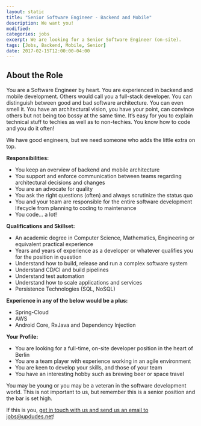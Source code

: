 ```yaml
---
layout: static
title: "Senior Software Engineer - Backend and Mobile"
description: We want you!
modified:
categories: jobs
excerpt: We are looking for a Senior Software Engineer (on-site).
tags: [Jobs, Backend, Mobile, Senior]
date: 2017-02-15T12:00:00-04:00
---
```

## About the Role
You are a Software Engineer by heart. You are experienced in backend and mobile development. Others would call you a full-stack developer. You can distinguish between good and bad software architecture. You can even smell it. You have an architectural vision, you have your point, can convince others but not being too bossy at the same time. It’s easy for you to explain technical stuff to techies as well as to non-techies. You know how to code and you do it often!

We have good engineers, but we need someone who adds the little extra on top.

**Responsibilities:**

* You keep an overview of backend and mobile architecture
* You support and enforce communication between teams regarding architectural decisions and changes
* You are an advocate for quality
* You ask the right questions (often) and always scrutinize the status quo
* You and your team are responsible for the entire software development lifecycle from planning to coding to maintenance
* You code... a lot!

**Qualifications and Skillset:**

* An academic degree in Computer Science, Mathematics, Engineering or equivalent practical experience
* Years and years of experience as a developer or whatever qualifies you for the position in question
* Understand how to build, release and run a complex software system
* Understand CD/CI and build pipelines
* Understand test automation
* Understand how to scale applications and services
* Persistence Technologies (SQL, NoSQL)

**Experience in any of the below would be a plus:**

* Spring-Cloud
* AWS
* Android Core, RxJava and Dependency Injection

**Your Profile:**

* You are looking for a full-time, on-site developer position in the heart of Berlin
* You are a team player with experience working in an agile environment
* You are keen to develop your skills, and those of your team
* You have an interesting hobby such as brewing beer or space travel


You may be young or you may be a veteran in the software development world. This is not important to us, but remember this is a senior position and the bar is set high.

If this is you, [get in touch with us and send us an email to jobs@updudes.net](mailto:jobs@updudes.net)!
